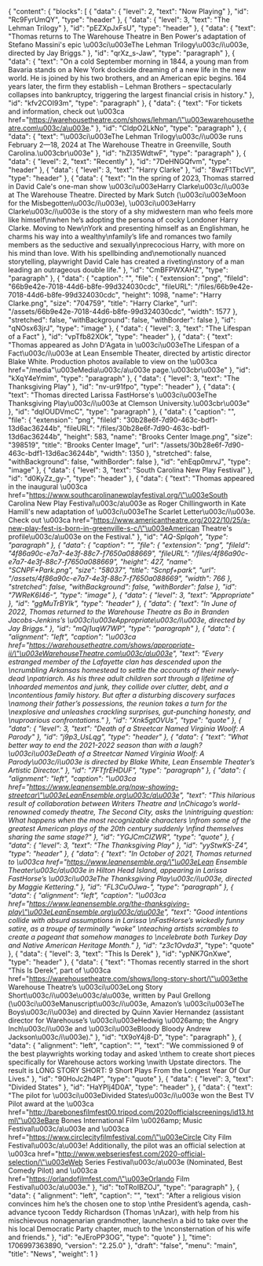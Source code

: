 {
  "content": {
    "blocks": [
      {
        "data": {
          "level": 2,
          "text": "Now Playing"
        },
        "id": "Rc9FyrUmQY",
        "type": "header"
      },
      {
        "data": {
          "level": 3,
          "text": "The Lehman Trilogy"
        },
        "id": "pEZXpJxFsU",
        "type": "header"
      },
      {
        "data": {
          "text": "Thomas returns to The Warehouse Theatre in Ben Power's adaptation of Stefano Massini's epic \u003ci\u003eThe Lehman Trilogy\u003c/i\u003e, directed by Jay Briggs."
        },
        "id": "qrXz_s-Jaw",
        "type": "paragraph"
      },
      {
        "data": {
          "text": "On a cold September morning in 1844, a young man from Bavaria stands on a New York dockside dreaming of a new life in the new world. He is joined by his two brothers, and an American epic begins. 164 years later, the firm they establish – Lehman Brothers – spectacularly collapses into bankruptcy, triggering the largest financial crisis in history."
        },
        "id": "kfv2COI93m",
        "type": "paragraph"
      },
      {
        "data": {
          "text": "For tickets and information, check out \u003ca href=\"https://warehousetheatre.com/shows/lehman/\"\u003ewarehousetheatre.com\u003c/a\u003e."
        },
        "id": "CldpO2LkNo",
        "type": "paragraph"
      },
      {
        "data": {
          "text": "\u003ci\u003eThe Lehman Trilogy\u003c/i\u003e runs February 2—18, 2024 at The Warehouse Theatre in Greenville, South Carolina.\u003cbr\u003e"
        },
        "id": "hZI35WdtwF",
        "type": "paragraph"
      },
      {
        "data": {
          "level": 2,
          "text": "Recently"
        },
        "id": "7DeHNGQfvm",
        "type": "header"
      },
      {
        "data": {
          "level": 3,
          "text": "Harry Clarke"
        },
        "id": "8wzF1TbcVI",
        "type": "header"
      },
      {
        "data": {
          "text": "In the spring of 2023, Thomas starred in David Cale's one-man show \u003ci\u003eHarry Clarke\u003c/i\u003e at The Warehouse Theatre. Directed by Mark Sutch (\u003ci\u003eMoon for the Misbegotten\u003c/i\u003e), \u003ci\u003eHarry Clarke\u003c/i\u003e is the story of a shy midwestern man who feels more like himself\nwhen he’s adopting the persona of cocky Londoner Harry Clarke. Moving to New\nYork and presenting himself as an Englishman, he charms his way into a wealthy\nfamily’s life and romances two family members as the seductive and sexually\nprecocious Harry, with more on his mind than love. With his spellbinding and\nemotionally nuanced storytelling, playwright David Cale has created a riveting\nstory of a man leading an outrageous double life."
        },
        "id": "CmBFPWXAHZ",
        "type": "paragraph"
      },
      {
        "data": {
          "caption": "",
          "file": {
            "extension": "png",
            "fileId": "66b9e42e-7018-44d6-b8fe-99d324030cdc",
            "fileURL": "/files/66b9e42e-7018-44d6-b8fe-99d324030cdc",
            "height": 1098,
            "name": "Harry Clarke.png",
            "size": "704759",
            "title": "Harry Clarke",
            "url": "/assets/66b9e42e-7018-44d6-b8fe-99d324030cdc",
            "width": 1577
          },
          "stretched": false,
          "withBackground": false,
          "withBorder": false
        },
        "id": "qNOsx63jrJ",
        "type": "image"
      },
      {
        "data": {
          "level": 3,
          "text": "The Lifespan of a Fact"
        },
        "id": "vpTfb82XOk",
        "type": "header"
      },
      {
        "data": {
          "text": "Thomas appeared as John D'Agata in \u003ci\u003eThe Lifespan of a Fact\u003c/i\u003e at Lean Ensemble Theater, directed by artistic director Blake White. Production photos available to view on the \u003ca href=\"/media\"\u003eMedia\u003c/a\u003e page.\u003cbr\u003e"
        },
        "id": "kXqY4eYmim",
        "type": "paragraph"
      },
      {
        "data": {
          "level": 3,
          "text": "The Thanksgiving Play"
        },
        "id": "nv-ur91fpo",
        "type": "header"
      },
      {
        "data": {
          "text": "Thomas directed Larissa FastHorse's \u003ci\u003eThe Thanksgiving Play\u003c/i\u003e at Clemson University.\u003cbr\u003e"
        },
        "id": "dqIOUDVmcC",
        "type": "paragraph"
      },
      {
        "data": {
          "caption": "",
          "file": {
            "extension": "png",
            "fileId": "30b28e6f-7d90-463c-bdf1-13d6ac36244b",
            "fileURL": "/files/30b28e6f-7d90-463c-bdf1-13d6ac36244b",
            "height": 583,
            "name": "Brooks Center Image.png",
            "size": "398519",
            "title": "Brooks Center Image",
            "url": "/assets/30b28e6f-7d90-463c-bdf1-13d6ac36244b",
            "width": 1350
          },
          "stretched": false,
          "withBackground": false,
          "withBorder": false
        },
        "id": "ehEqp0mrvJ",
        "type": "image"
      },
      {
        "data": {
          "level": 3,
          "text": "South Carolina New Play Festival"
        },
        "id": "d0KyZz_gy-",
        "type": "header"
      },
      {
        "data": {
          "text": "Thomas appeared in the inaugural \u003ca href=\"https://www.southcarolinanewplayfestival.org/\"\u003eSouth Carolina New Play Festival\u003c/a\u003e as Roger Chillingworth in Kate Hamill's new adaptation of \u003ci\u003eThe Scarlet Letter\u003c/i\u003e. Check out \u003ca href=\"https://www.americantheatre.org/2022/10/25/a-new-play-fest-is-born-in-greenville-s-c/\"\u003eAmerican Theatre's profile\u003c/a\u003e on the Festival."
        },
        "id": "_AQ-Splqoh",
        "type": "paragraph"
      },
      {
        "data": {
          "caption": "",
          "file": {
            "extension": "png",
            "fileId": "4f86a90c-e7a7-4e3f-88c7-f7650a088669",
            "fileURL": "/files/4f86a90c-e7a7-4e3f-88c7-f7650a088669",
            "height": 427,
            "name": "SCNPF+Park.png",
            "size": "58037",
            "title": "Scnpf+park",
            "url": "/assets/4f86a90c-e7a7-4e3f-88c7-f7650a088669",
            "width": 766
          },
          "stretched": false,
          "withBackground": false,
          "withBorder": false
        },
        "id": "7WReK6I46-",
        "type": "image"
      },
      {
        "data": {
          "level": 3,
          "text": "Appropriate"
        },
        "id": "ggMuTrBYlk",
        "type": "header"
      },
      {
        "data": {
          "text": "In June of 2022, Thomas returned to the Warehouse Theatre as Bo in Branden Jacobs-Jenkins’s \u003ci\u003eAppropriate\u003c/i\u003e, directed by Jay Briggs."
        },
        "id": "mQj1uqW7WP",
        "type": "paragraph"
      },
      {
        "data": {
          "alignment": "left",
          "caption": "\u003ca href=\"https://warehousetheatre.com/shows/appropriate-ii/\"\u003eWarehouseTheatre.com\u003c/a\u003e",
          "text": "Every estranged member of the Lafayette clan has descended upon the \ncrumbling Arkansas homestead to settle the accounts of their newly-dead \npatriarch. As his three adult children sort through a lifetime of \nhoarded mementos and junk, they collide over clutter, debt, and a \ncontentious family history. But after a disturbing discovery surfaces \namong their father’s possessions, the reunion takes a turn for the \nexplosive and unleashes crackling surprises, gut-punching honesty, and \nuproarious confrontations."
        },
        "id": "Xnk5gtOVUs",
        "type": "quote"
      },
      {
        "data": {
          "level": 3,
          "text": "Death of a Streetcar Named Virginia Woolf: A Parody"
        },
        "id": "j9p3_UsLqg",
        "type": "header"
      },
      {
        "data": {
          "text": "What better way to end the 2021-2022 season than with a laugh? \u003ci\u003eDeath of a Streetcar Named Virginia Woolf: A Parody\u003c/i\u003e is directed by Blake White, Lean Ensemble Theater’s Artistic Director."
        },
        "id": "7FTfrEHDUF",
        "type": "paragraph"
      },
      {
        "data": {
          "alignment": "left",
          "caption": "\u003ca href=\"https://www.leanensemble.org/now-showing-streetcar\"\u003eLeanEnsemble.org\u003c/a\u003e",
          "text": "This hilarious result of collaboration between Writers Theatre and \nChicago’s world-renowned comedy theatre, The Second City, asks the \nintriguing question: What happens when the most recognizable characters \nfrom some of the greatest American plays of the 20th century suddenly \nfind themselves sharing the same stage?"
        },
        "id": "YGJCmCIZWR",
        "type": "quote"
      },
      {
        "data": {
          "level": 3,
          "text": "The Thanksgiving Play"
        },
        "id": "yyStwKS-Z4",
        "type": "header"
      },
      {
        "data": {
          "text": "In October of 2021, Thomas returned to \u003ca href=\"https://www.leanensemble.org/\"\u003eLean Ensemble Theater\u003c/a\u003e in Hilton Head Island, appearing in Larissa FastHorse’s \u003ci\u003eThe Thanksgiving Play\u003c/i\u003e, directed by Maggie Kettering."
        },
        "id": "FL3CuOJwa-",
        "type": "paragraph"
      },
      {
        "data": {
          "alignment": "left",
          "caption": "\u003ca href=\"https://www.leanensemble.org/the-thanksgiving-play\"\u003eLeanEnsemble.org\u003c/a\u003e",
          "text": "Good intentions collide with absurd assumptions in Larissa \nFastHorse’s wickedly funny satire, as a troupe of terminally “woke” \nteaching artists scrambles to create a pageant that somehow manages to \ncelebrate both Turkey Day and Native American Heritage Month."
        },
        "id": "z3c1Ovda3_",
        "type": "quote"
      },
      {
        "data": {
          "level": 3,
          "text": "This Is Derek"
        },
        "id": "ypNK7GnXwe",
        "type": "header"
      },
      {
        "data": {
          "text": "Thomas recently starred in the short “This Is Derek”, part of \u003ca href=\"https://warehousetheatre.com/shows/long-story-short/\"\u003ethe Warehouse Theatre’s \u003ci\u003eLong Story Short\u003c/i\u003e\u003c/a\u003e, written by Paul Grellong (\u003ci\u003eManuscript\u003c/i\u003e, Amazon’s \u003ci\u003eThe Boys\u003c/i\u003e) and directed by Quinn Xavier Hernandez (assistant director for Warehouse’s \u003ci\u003eHedwig \u0026amp; the Angry Inch\u003c/i\u003e and \u003ci\u003eBloody Bloody Andrew Jackson\u003c/i\u003e)."
        },
        "id": "tX9oY4j8-D",
        "type": "paragraph"
      },
      {
        "data": {
          "alignment": "left",
          "caption": "",
          "text": "We commissioned 9 of the best playwrights working today and asked \nthem to create short pieces specifically for Warehouse actors working \nwith Upstate directors. The result is LONG STORY SHORT: 9 Short Plays From the Longest Year Of Our Lives."
        },
        "id": "90HoJc2h4P",
        "type": "quote"
      },
      {
        "data": {
          "level": 3,
          "text": "Divided States"
        },
        "id": "HaYPIj4D0A",
        "type": "header"
      },
      {
        "data": {
          "text": "The pilot for \u003ci\u003eDivided States\u003c/i\u003e won the Best TV Pilot award at the \u003ca href=\"http://barebonesfilmfest00.tripod.com/2020officialscreenings/id13.html\"\u003eBare Bones International Film \u0026amp; Music Festival\u003c/a\u003e and \u003ca href=\"https://www.circlecityfilmfestival.com/\"\u003eCircle City Film Festival\u003c/a\u003e! Additionally, the pilot was an official selection at \u003ca href=\"http://www.webseriesfest.com/2020-official-selection/\"\u003eWeb Series Festival\u003c/a\u003e (Nominated, Best Comedy Pilot) and \u003ca href=\"https://orlandofilmfest.com/\"\u003eOrlando Film Festival\u003c/a\u003e."
        },
        "id": "toTRoIBZOJ",
        "type": "paragraph"
      },
      {
        "data": {
          "alignment": "left",
          "caption": "",
          "text": "After a religious vision convinces him he’s the chosen one to stop \nthe President’s agenda, cash-advance tycoon Teddy Richardson (Thomas \nAzar), with help from his mischievous nonagenarian grandmother, launches\n a bid to take over the his local Democratic Party chapter, much to the \nconsternation of his wife and friends."
        },
        "id": "eJEroPP3OG",
        "type": "quote"
      }
    ],
    "time": 1706997363890,
    "version": "2.25.0"
  },
  "draft": "false",
  "menu": "main",
  "title": "News",
  "weight": 1
}